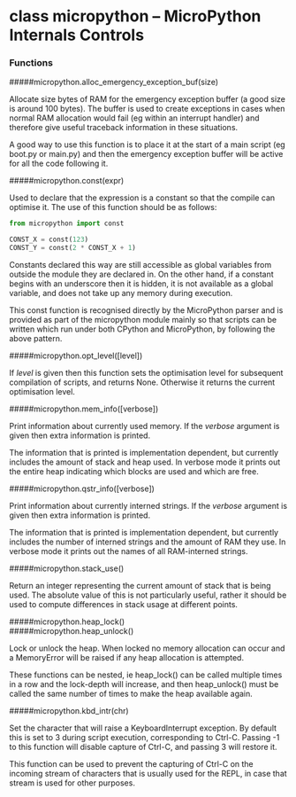 # class micropython – MicroPython Internals Controls

### Functions
#####<function>micropython.alloc_emergency_exception_buf(size)</function>  

Allocate size bytes of RAM for the emergency exception buffer (a good size
is around 100 bytes). The buffer is used to create exceptions in cases when
normal RAM allocation would fail (eg within an interrupt handler) and
therefore give useful traceback information in these situations.

A good way to use this function is to place it at the start of a main script
(eg boot.py or main.py) and then the emergency exception buffer will be
active for all the code following it.

#####<function>micropython.const(expr)</function>  

Used to declare that the expression is a constant so that the compile can
optimise it. The use of this function should be as follows:  

```python  
from micropython import const  

CONST_X = const(123)
CONST_Y = const(2 * CONST_X + 1)
```
Constants declared this way are still accessible as global variables from
outside the module they are declared in.  On the other hand, if a constant
begins with an underscore then it is hidden, it is not available as a global
variable, and does not take up any memory during execution.

This const function is recognised directly by the MicroPython parser and is
provided as part of the micropython module mainly so that scripts can be
written which run under both CPython and MicroPython, by following the above
pattern.  

#####<function>micropython.opt_level([level])</function>  

If *level* is given then this function sets the optimisation level for subsequent
compilation of scripts, and returns None.  Otherwise it returns the current
optimisation level.  

#####<function>micropython.mem_info([verbose])</function>   

Print information about currently used memory.  If the *verbose* argument
is given then extra information is printed.

The information that is printed is implementation dependent, but currently
includes the amount of stack and heap used.  In verbose mode it prints out
the entire heap indicating which blocks are used and which are free.

#####<function>micropython.qstr_info([verbose])</function>

Print information about currently interned strings.  If the *verbose*
argument is given then extra information is printed.  

The information that is printed is implementation dependent, but currently
includes the number of interned strings and the amount of RAM they use.  In
verbose mode it prints out the names of all RAM-interned strings.

#####<function>micropython.stack_use()</function>  

Return an integer representing the current amount of stack that is being
used.  The absolute value of this is not particularly useful, rather it
should be used to compute differences in stack usage at different points.

#####<function>micropython.heap_lock()</function>  
#####<function>micropython.heap_unlock()</function>  

Lock or unlock the heap.  When locked no memory allocation can occur and a
MemoryError will be raised if any heap allocation is attempted.  

These functions can be nested, ie heap_lock() can be called multiple times
in a row and the lock-depth will increase, and then heap_unlock() must be
called the same number of times to make the heap available again.

#####<function>micropython.kbd_intr(chr)</function>  

Set the character that will raise a KeyboardInterrupt exception.  By
default this is set to 3 during script execution, corresponding to Ctrl-C.
Passing -1 to this function will disable capture of Ctrl-C, and passing 3
will restore it.  

This function can be used to prevent the capturing of Ctrl-C on the
incoming stream of characters that is usually used for the REPL, in case
that stream is used for other purposes.

